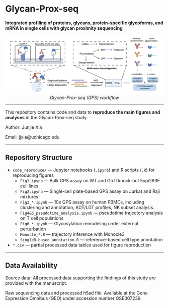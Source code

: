 # Glycan-Prox-seq
**Integrated profiling of proteins, glycans, protein-specific glycoforms, and mRNA in single cells with glycan proximity sequencing**
<div align="center">
  <img src="GPS_shceme.png" alt="GPS Scheme" width="600"/>
  <br>
  <em>Glycan-Prox-seq (GPS) workflow</em>
</div>

---

This repository contains code and data to **reproduce the main figures and analyses** in the Glycan-Prox-seq study.

Author: Junjie Xia
</div>
Email: jjxia@uchicago.edu

---

## Repository Structure

- `code_reproduce/` — Jupyter notebooks (`.ipynb`) and R scripts (`.R`) for reproducing figures  
  - `Fig1.ipynb` — Bulk GPS assay on WT and GnTI knock-out Expi293F cell lines
  - `Fig2.ipynb` — Single-cell plate-based GPS assay on Jurkat and Raji mixtures  
  - `Fig3_*.ipynb` — 10x GPS assay on human PBMCs, including clustering and annotation, ADT/LDT profiles, NK subset analysis.
  - `Fig4&5_pseudotime_analysis.ipynb` — pseudotime trajectory analysis on T cell populations
  - `Fig6_*.ipynb` — Glycosylation remodeling under external perturbation  
  - `Monocle_*.R` — trajectory inference with Monocle3  
  - `SingleR-based_annotation.R` — reference-based cell type annotation  
- `*.csv` — partial processed data tables used for figure reproduction  

---

## Data Availability

Source data: All processed data supporting the findings of this study are provided with the manuscript.

Raw sequencing data and processed h5ad file: Available at the Gene Expression Omnibus (GEO) under accession number GSE307239.
